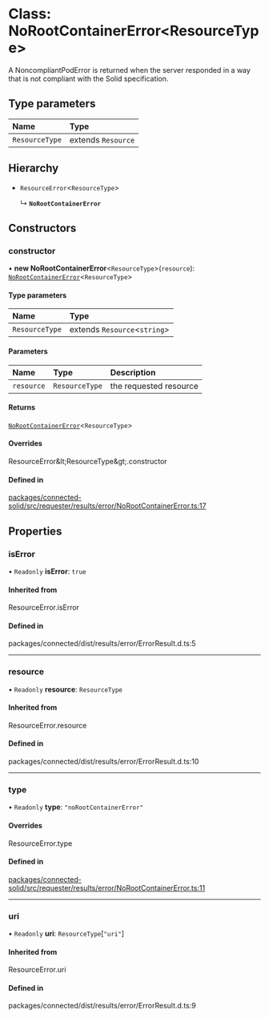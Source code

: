# Class: NoRootContainerError\<ResourceType\>

A NoncompliantPodError is returned when the server responded in a way that is
not compliant with the Solid specification.

## Type parameters

| Name | Type |
| :------ | :------ |
| `ResourceType` | extends `Resource` |

## Hierarchy

- `ResourceError`\<`ResourceType`\>

  ↳ **`NoRootContainerError`**

## Constructors

### constructor

• **new NoRootContainerError**\<`ResourceType`\>(`resource`): [`NoRootContainerError`](NoRootContainerError.md)\<`ResourceType`\>

#### Type parameters

| Name | Type |
| :------ | :------ |
| `ResourceType` | extends `Resource`\<`string`\> |

#### Parameters

| Name | Type | Description |
| :------ | :------ | :------ |
| `resource` | `ResourceType` | the requested resource |

#### Returns

[`NoRootContainerError`](NoRootContainerError.md)\<`ResourceType`\>

#### Overrides

ResourceError\&lt;ResourceType\&gt;.constructor

#### Defined in

[packages/connected-solid/src/requester/results/error/NoRootContainerError.ts:17](https://github.com/o-development/ldo/blob/db87958cb6f858f6cf7340ba5d9536a3a794d587/packages/connected-solid/src/requester/results/error/NoRootContainerError.ts#L17)

## Properties

### isError

• `Readonly` **isError**: ``true``

#### Inherited from

ResourceError.isError

#### Defined in

packages/connected/dist/results/error/ErrorResult.d.ts:5

___

### resource

• `Readonly` **resource**: `ResourceType`

#### Inherited from

ResourceError.resource

#### Defined in

packages/connected/dist/results/error/ErrorResult.d.ts:10

___

### type

• `Readonly` **type**: ``"noRootContainerError"``

#### Overrides

ResourceError.type

#### Defined in

[packages/connected-solid/src/requester/results/error/NoRootContainerError.ts:11](https://github.com/o-development/ldo/blob/db87958cb6f858f6cf7340ba5d9536a3a794d587/packages/connected-solid/src/requester/results/error/NoRootContainerError.ts#L11)

___

### uri

• `Readonly` **uri**: `ResourceType`[``"uri"``]

#### Inherited from

ResourceError.uri

#### Defined in

packages/connected/dist/results/error/ErrorResult.d.ts:9
